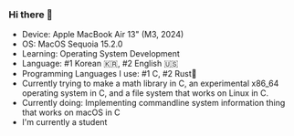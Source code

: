 ### Hi there 👋

 - Device: Apple MacBook Air 13" (M3, 2024)
 - OS: MacOS Sequoia 15.2.0
 - Learning: Operating System Development
 - Language: #1 Korean 🇰🇷, #2 English 🇺🇸
 - Programming Languages I use: #1 C, #2 Rust🦀
 - Currently trying to make a math library in C, an experimental x86_64 operating system in C, and a file system that works on Linux in C.
 - Currently doing: Implementing commandline system information thing that works on macOS in C
 - I'm currently a student
